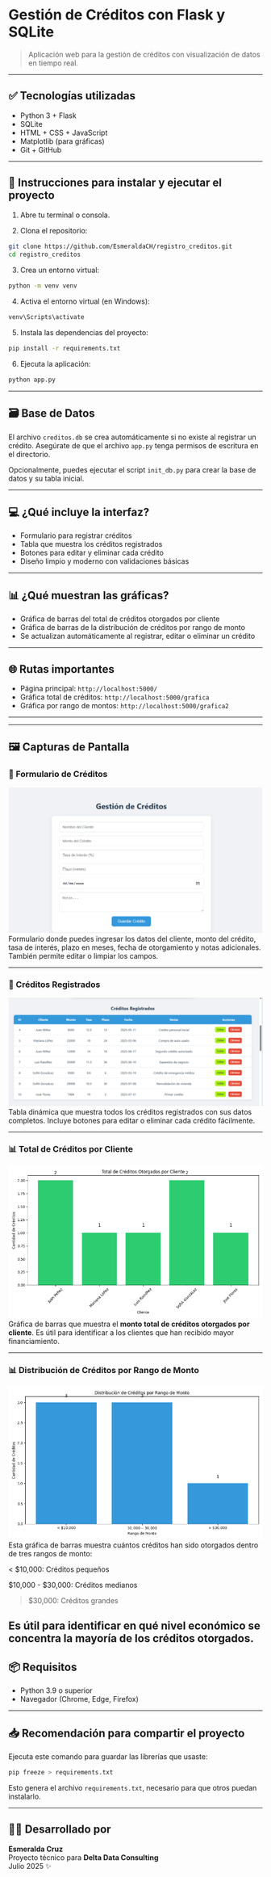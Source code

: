 # Gestión de Créditos con Flask y SQLite

> Aplicación web para la gestión de créditos con visualización de datos en tiempo real.

---

## ✅ Tecnologías utilizadas

- Python 3 + Flask
- SQLite
- HTML + CSS + JavaScript
- Matplotlib (para gráficas)
- Git + GitHub

---

## 🚀 Instrucciones para instalar y ejecutar el proyecto

1. Abre tu terminal o consola.

2. Clona el repositorio:

```bash
git clone https://github.com/EsmeraldaCH/registro_creditos.git
cd registro_creditos
```

3. Crea un entorno virtual:

```bash
python -m venv venv
```

4. Activa el entorno virtual (en Windows):

```bash
venv\Scripts\activate
```

5. Instala las dependencias del proyecto:

```bash
pip install -r requirements.txt
```

6. Ejecuta la aplicación:

```bash
python app.py
```

---

## 🗃️ Base de Datos

El archivo `creditos.db` se crea automáticamente si no existe al registrar un crédito. Asegúrate de que el archivo `app.py` tenga permisos de escritura en el directorio.

Opcionalmente, puedes ejecutar el script `init_db.py` para crear la base de datos y su tabla inicial.

---

## 💻 ¿Qué incluye la interfaz?

- Formulario para registrar créditos
- Tabla que muestra los créditos registrados
- Botones para editar y eliminar cada crédito
- Diseño limpio y moderno con validaciones básicas

---

## 📊 ¿Qué muestran las gráficas?

- Gráfica de barras del total de créditos otorgados por cliente
- Gráfica de barras de la distribución de créditos por rango de monto
- Se actualizan automáticamente al registrar, editar o eliminar un crédito

---

## 🌐 Rutas importantes

- Página principal: `http://localhost:5000/`
- Gráfica total de créditos: `http://localhost:5000/grafica`
- Gráfica por rango de montos: `http://localhost:5000/grafica2`

---

---

## 🖼️ Capturas de Pantalla

### 📝 Formulario de Créditos
![Formulario de Créditos](static/formulario_creditos.png)  
Formulario donde puedes ingresar los datos del cliente, monto del crédito, tasa de interés, plazo en meses, fecha de otorgamiento y notas adicionales. También permite editar o limpiar los campos.

---

### 📄 Créditos Registrados
![Créditos Registrados](static/registros_creditos.png)  
Tabla dinámica que muestra todos los créditos registrados con sus datos completos. Incluye botones para editar o eliminar cada crédito fácilmente.

---

### 📊 Total de Créditos por Cliente
![Total de Créditos por Cliente](static/grafica_total.png)  
Gráfica de barras que muestra el **monto total de créditos otorgados por cliente**. Es útil para identificar a los clientes que han recibido mayor financiamiento.

---

### 📊 Distribución de Créditos por Rango de Monto
![Distribución de Créditos por Rango de Monto](static/grafica2.png)  
Esta gráfica de barras muestra cuántos créditos han sido otorgados dentro de tres rangos de monto:

< $10,000: Créditos pequeños

$10,000 - $30,000: Créditos medianos

> $30,000: Créditos grandes

Es útil para identificar en qué nivel económico se concentra la mayoría de los créditos otorgados.
---

## 📦 Requisitos

- Python 3.9 o superior
- Navegador (Chrome, Edge, Firefox)

---

## 📥 Recomendación para compartir el proyecto

Ejecuta este comando para guardar las librerías que usaste:

```bash
pip freeze > requirements.txt
```

Esto genera el archivo `requirements.txt`, necesario para que otros puedan instalarlo.

---

## 👩‍💻 Desarrollado por

**Esmeralda Cruz**  
Proyecto técnico para **Delta Data Consulting**  
Julio 2025 ✨
